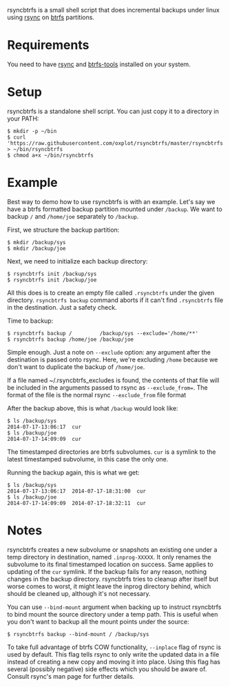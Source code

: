 rsyncbtrfs is a small shell script that does incremental backups under
linux using [rsync][] on [btrfs][] partitions.

Requirements
============

You need to have [rsync][] and [btrfs-tools][] installed on your system.

Setup
=====

rsyncbtrfs is a standalone shell script. You can just copy it to a
directory in your PATH:

    $ mkdir -p ~/bin
    $ curl 'https://raw.githubusercontent.com/oxplot/rsyncbtrfs/master/rsyncbtrfs' > ~/bin/rsyncbtrfs
    $ chmod a+x ~/bin/rsyncbtrfs

Example
=======

Best way to demo how to use rsyncbtrfs is with an example. Let's say we
have a btrfs formatted backup partition mounted under `/backup`. We want
to backup `/` and `/home/joe` separately to `/backup`.

First, we structure the backup partition:

    $ mkdir /backup/sys
    $ mkdir /backup/joe

Next, we need to initialize each backup directory:

    $ rsyncbtrfs init /backup/sys
    $ rsyncbtrfs init /backup/joe

All this does is to create an empty file called `.rsyncbtrfs` under the
given directory. `rsyncbtrfs backup` command aborts if it can't find
`.rsyncbtrfs` file in the destination. Just a safety check.

Time to backup:

    $ rsyncbtrfs backup /         /backup/sys --exclude='/home/**'
    $ rsyncbtrfs backup /home/joe /backup/joe

Simple enough. Just a note on `--exclude` option: any argument after the
destination is passed onto rsync. Here, we're excluding `/home` because
we don't want to duplicate the backup of `/home/joe`.

If a file named ~/.rsyncbtrfs_excludes is found, the contents of that file
will be included in the arguments passed to rsync as `--exclude_from=`.
The format of the file is the normal rsync `--exclude_from` file format

After the backup above, this is what `/backup` would look like:

    $ ls /backup/sys
    2014-07-17-13:06:17  cur
    $ ls /backup/joe
    2014-07-17-14:09:09  cur

The timestamped directories are btrfs subvolumes. `cur` is a symlink to
the latest timestamped subvolume, in this case the only one.

Running the backup again, this is what we get:

    $ ls /backup/sys
    2014-07-17-13:06:17  2014-07-17-18:31:00  cur
    $ ls /backup/joe
    2014-07-17-14:09:09  2014-07-17-18:32:11  cur

Notes
=====

rsyncbtrfs creates a new subvolume or snapshots an existing one under a
temp directory in destination, named `.inprog-XXXXX`. It only renames
the subvolume to its final timestamped location on success. Same applies
to updating of the `cur` symlink. If the backup fails for any reason,
nothing changes in the backup directory. rsyncbtrfs tries to cleanup
after itself but worse comes to worst, it might leave the inprog
directory behind, which should be cleaned up, although it's not
necessary.

You can use `--bind-mount` argument when backing up to instruct
rsyncbtrfs to bind mount the source directory under a temp path. This is
useful when you don't want to backup all the mount points under the
source:

    $ rsyncbtrfs backup --bind-mount / /backup/sys

To take full advantage of btrfs COW functionality, `--inplace` flag of
rsync is used by default. This flag tells rsync to only write the
updated data in a file instead of creating a new copy and moving it into
place. Using this flag has several (possibly negative) side effects
which you should be aware of. Consult rsync's man page for further
details.

[rsync]: http://rsync.samba.org/
[btrfs]: https://btrfs.wiki.kernel.org/index.php/Main_Page
[btrfs-tools]: https://btrfs.wiki.kernel.org/index.php/Manpage/btrfs
